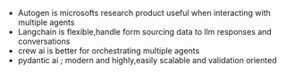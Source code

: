- Autogen is microsofts research product useful when interacting with multiple agents 
- Langchain is flexible,handle form sourcing data to llm responses and conversations
- crew ai is better for orchestrating multiple agents
- pydantic ai ; modern and highly,easily scalable and validation oriented